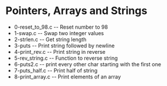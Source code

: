 # Pointers, Arrays and Strings
- 0-reset_to_98.c -- Reset number to 98
- 1-swap.c -- Swap two integer values
- 2-strlen.c -- Get string length
- 3-puts -- Print string followed by newline
- 4-print_rev.c -- Print string in reverse
- 5-rev_string.c -- Function to reverse string
- 6-puts2.c -- print every other char starting with the first one
- 7-puts_half.c -- Print half of string
- 8-print_array.c -- Print elements of an array
